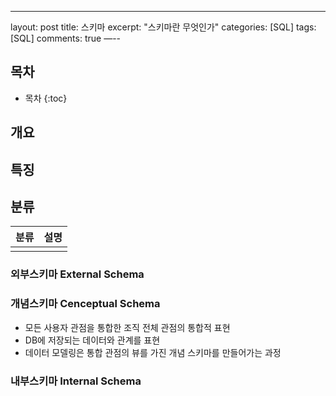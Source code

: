 ---
layout: post
title: 스키마
excerpt: "스키마란 무엇인가"
categories: [SQL]
tags: [SQL]
comments: true
—--

## 목차

* 목차
{:toc}

## 개요

## 특징

## 분류

| 분류 | 설명 |
|:--|:--|
| | |

### 외부스키마 External Schema

### 개념스키마 Cenceptual Schema

* 모든 사용자 관점을 통합한 조직 전체 관점의 통합적 표현
* DB에 저장되는 데이터와 관계를 표현
* 데이터 모델링은 통합 관점의 뷰를 가진 개념 스키마를 만들어가는 과정

### 내부스키마 Internal Schema